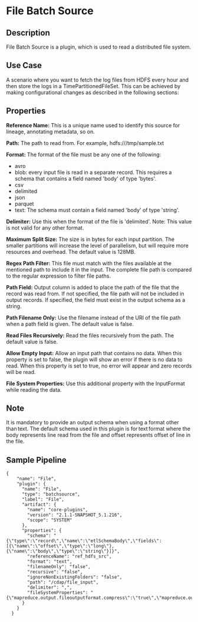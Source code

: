 # File Batch Source

## Description

File Batch Source is a plugin, which is used to read a distributed file system.

## Use Case

A scenario where you want to fetch the log files from HDFS every hour and then store the logs in a TimePartitionedFileSet. This can be achieved by making configurational changes as described in the following sections:


## Properties

**Reference Name:** This is a unique name used to identify this source for lineage, annotating metadata, so on.

**Path:** The path to read from. For example, hdfs:///tmp/sample.txt

**Format:** The format of the file must be any one of the following:
- avro
- blob: every input file is read in a separate record. This requires a schema that contains a field named 'body' of type 'bytes'.
- csv
- delimited
- json
- parquet
- text: The schema must contain a field named 'body' of type 'string'.

**Delimiter:** Use this when the format of the file is 'delimited'. Note: This value is not valid for any other format.

**Maximum Split Size:** The size is in bytes for each input partition.
The smaller partitions will increase the level of parallelism, but will require more resources and overhead.
The default value is 128MB.

**Regex Path Filter:** This file must match with the files available at the mentioned path to include it in the input. The complete 
file path is compared to the regular expression to filter file paths.

**Path Field:** Output column is added to place the path of the file that the record was read from.
If not specified, the file path will not be included in output records.
If specified, the field must exist in the output schema as a string.

**Path Filename Only:** Use the filename instead of the URI of the file path when a path field is given.
The default value is false.

**Read Files Recursively:** Read the files recursively from the path. The default value is false.

**Allow Empty Input:** Allow an input path that contains no data. When this property is set to false, the plugin
will show an error if there is no data to read. When this property is set to true, no error will appear and zero records will be read.

**File System Properties:** Use this additional property with the InputFormat while reading the data.

## Note

It is mandatory to provide an output schema when using a format other than text. The default schema used in this plugin is for text format where the body represents line read from the file and offset represents offset of line in the file. 


## Sample Pipeline

    {
        "name": "File",
        "plugin": {
          "name": "File",
          "type": "batchsource",
          "label": "File",
          "artifact": {
            "name": "core-plugins",
            "version": "2.1.1-SNAPSHOT_5.1.216",
            "scope": "SYSTEM"
          },
          "properties": {
            "schema": "{\"type\":\"record\",\"name\":\"etlSchemaBody\",\"fields\":[{\"name\":\"offset\",\"type\":\"long\"},{\"name\":\"body\",\"type\":\"string\"}]}",
            "referenceName": "ref_hdfs_src",
            "format": "text",
            "filenameOnly": "false",
            "recursive": "false",
            "ignoreNonExistingFolders": "false",
            "path": "/cdap/file_input",
            "delimiter": ",",
            "fileSystemProperties": "{\"mapreduce.output.fileoutputformat.compress\":\"true\",\"mapreduce.output.fileoutputformat.compress.codec\":\"org.apache.hadoop.io.compress.GzipCodec\"}"
          }
        }
      }
